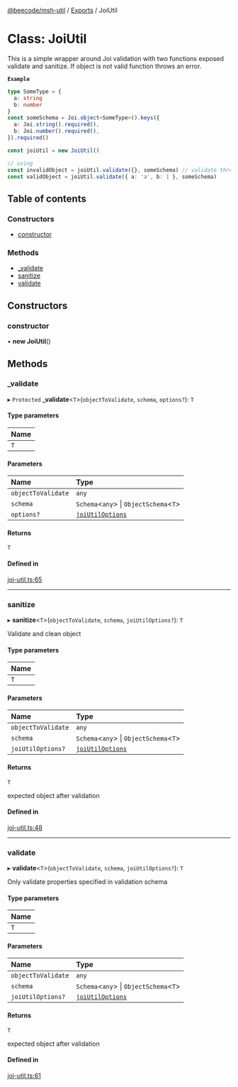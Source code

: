 [@beecode/msh-util](../README.md) / [Exports](../modules.md) / JoiUtil

# Class: JoiUtil

This is a simple wrapper around Joi validation with two functions exposed validate and sanitize. If object is not valid function throws an error.

**`Example`**

```ts
type SomeType = {
  a: string
  b: number
}
const someSchema = Joi.object<SomeType>().keys({
  a: Joi.string().required(),
  b: Joi.number().required(),
}).required()

const joiUtil = new JoiUtil()

// using
const invalidObject = joiUtil.validate({}, someSchema) // validate throws an error
const validObject = joiUtil.validate({ a: 'a', b: 1 }, someSchema)
```

## Table of contents

### Constructors

- [constructor](JoiUtil.md#constructor)

### Methods

- [\_validate](JoiUtil.md#_validate)
- [sanitize](JoiUtil.md#sanitize)
- [validate](JoiUtil.md#validate)

## Constructors

### constructor

• **new JoiUtil**()

## Methods

### \_validate

▸ `Protected` **_validate**<`T`\>(`objectToValidate`, `schema`, `options?`): `T`

#### Type parameters

| Name |
| :------ |
| `T` |

#### Parameters

| Name | Type |
| :------ | :------ |
| `objectToValidate` | `any` |
| `schema` | `Schema`<`any`\> \| `ObjectSchema`<`T`\> |
| `options?` | [`joiUtilOptions`](../modules.md#joiutiloptions) |

#### Returns

`T`

#### Defined in

[joi-util.ts:65](https://github.com/beecode-rs/msh-util/blob/241d250/src/joi-util.ts#L65)

___

### sanitize

▸ **sanitize**<`T`\>(`objectToValidate`, `schema`, `joiUtilOptions?`): `T`

Validate and clean object

#### Type parameters

| Name |
| :------ |
| `T` |

#### Parameters

| Name | Type |
| :------ | :------ |
| `objectToValidate` | `any` |
| `schema` | `Schema`<`any`\> \| `ObjectSchema`<`T`\> |
| `joiUtilOptions?` | [`joiUtilOptions`](../modules.md#joiutiloptions) |

#### Returns

`T`

expected object after validation

#### Defined in

[joi-util.ts:48](https://github.com/beecode-rs/msh-util/blob/241d250/src/joi-util.ts#L48)

___

### validate

▸ **validate**<`T`\>(`objectToValidate`, `schema`, `joiUtilOptions?`): `T`

Only validate properties specified in validation schema

#### Type parameters

| Name |
| :------ |
| `T` |

#### Parameters

| Name | Type |
| :------ | :------ |
| `objectToValidate` | `any` |
| `schema` | `Schema`<`any`\> \| `ObjectSchema`<`T`\> |
| `joiUtilOptions?` | [`joiUtilOptions`](../modules.md#joiutiloptions) |

#### Returns

`T`

expected object after validation

#### Defined in

[joi-util.ts:61](https://github.com/beecode-rs/msh-util/blob/241d250/src/joi-util.ts#L61)
